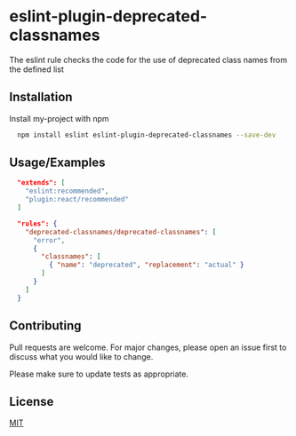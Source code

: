 
# eslint-plugin-deprecated-classnames

The eslint rule checks the code for the use of deprecated class names from the defined list


## Installation

Install my-project with npm

```bash
  npm install eslint eslint-plugin-deprecated-classnames --save-dev
```
    
## Usage/Examples

```json
  "extends": [
    "eslint:recommended",
    "plugin:react/recommended"
  ]
```

```json
  "rules": {
    "deprecated-classnames/deprecated-classnames": [
      "error",
      {
        "classnames": [
          { "name": "deprecated", "replacement": "actual" }
        ]
      }
    ]
  }
```


## Contributing

Pull requests are welcome. For major changes, please open an issue first to discuss what you would like to change.

Please make sure to update tests as appropriate.


## License

[MIT](https://choosealicense.com/licenses/mit/)


